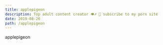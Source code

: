 ```yaml
---
title: applepigeon
description: Top adult content creator 👁♐️ 👑 subscribe to my porn site below IG Missskaylax
date: 2019-08-26
path: /applepigeon
---
```


applepigeon
